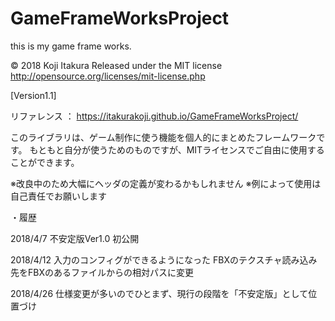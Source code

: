 ﻿# GameFrameWorksProject
this is my game frame works.

© 2018 Koji Itakura
Released under the MIT license
http://opensource.org/licenses/mit-license.php

[Version1.1]

リファレンス ： https://itakurakoji.github.io/GameFrameWorksProject/

このライブラリは、ゲーム制作に使う機能を個人的にまとめたフレームワークです。
もともと自分が使うためのものですが、MITライセンスでご自由に使用することができます。

※改良中のため大幅にヘッダの定義が変わるかもしれません
※例によって使用は自己責任でお願いします




・履歴

2018/4/7
不安定版Ver1.0 初公開

2018/4/12
入力のコンフィグができるようになった
FBXのテクスチャ読み込み先をFBXのあるファイルからの相対パスに変更

2018/4/26
仕様変更が多いのでひとまず、現行の段階を「不安定版」として位置づけ
